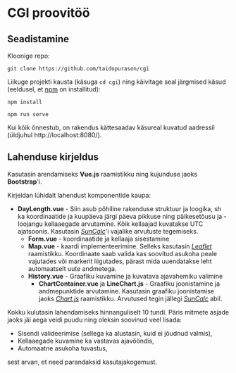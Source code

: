 # CGI proovitöö
## Seadistamine
Kloonige repo:
```
git clone https://github.com/taidopurason/cgi
```
Liikuge projekti kausta (käsuga `cd cgi`) ning käivitage seal järgmised käsud (eeldusel, et [npm](https://www.npmjs.com/get-npm) on installitud):
```
npm install

npm run serve
```
Kui kõik õnnestub, on rakendus kättesaadav käsureal kuvatud aadressil (üldjuhul http://localhost:8080/).

## Lahenduse kirjeldus
Kasutasin arendamiseks **Vue.js** raamistikku ning kujunduse jaoks **Bootstrap**'i.

Kirjeldan lühidalt lahendust komponentide kaupa:
* **DayLength.vue** -
 Siin asub põhiline rakenduse struktuur ja loogika, sh ka koordinaatide ja kuupäeva järgi päeva pikkuse ning päikesetõusu ja
 -loojangu kellaaegade arvutamine. 
 Kõik kellaajad kuvatakse UTC ajatsoonis. 
 Kasutasin [*SunCalc*](https://github.com/mourner/suncalc)'i vajalike arvutuste tegemiseks.
    * **Form.vue** - koordinaatide ja kellaaja sisestamine
    * **Map.vue** - kaardi implementeerimine. Selleks kasutasin [*Leaflet*](https://leafletjs.com/) raamistikku.
Koordinaate saab valida kas soovitud asukoha peale vajutades või markerit liigutades, pärast mida uuendatakse leht automaatselt
uute andmetega.
    * **History.vue** - Graafiku kuvamine ja kuvatava ajavahemiku valimine
        * **ChartContainer.vue** ja **LineChart.js** - Graafiku joonistamine ja andmepunktide arvutamine. Kasutasin graafiku joonistamise jaoks
        [*Chart.js*](https://www.chartjs.org/) raamistikku. Arvutused tegin jällegi [*SunCalc*](https://github.com/mourner/suncalc)
        abil.               

Kokku kulutasin lahendamiseks hinnanguliselt 10 tundi.
Päris mitmete asjade jaoks jäi aega veidi puudu ning oleksin soovinud veel lisada:
* Sisendi valideerimise (sellega ka alustasin, kuid ei jõudnud valmis),
* Kellaaegade kuvamine ka vastavas ajavööndis,
* Automaatne asukoha tuvastus,

sest arvan, et need parandaksid kasutajakogemust.
